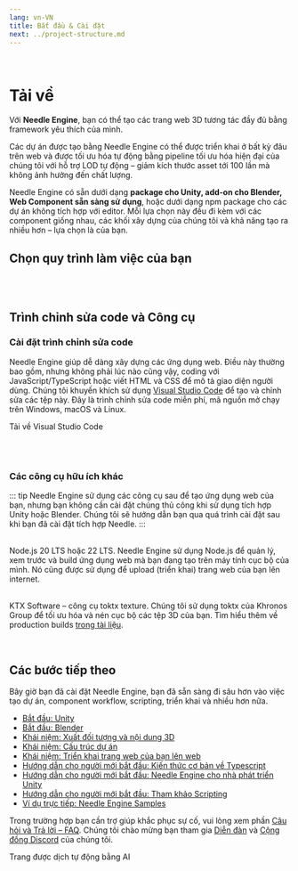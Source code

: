 ```yaml
---
lang: vn-VN
title: Bắt đầu & Cài đặt
next: ../project-structure.md
---
```


<br/>

<discountbanner />


# Tải về

Với **Needle Engine**, bạn có thể tạo các trang web 3D tương tác đầy đủ bằng framework yêu thích của mình.

Các dự án được tạo bằng Needle Engine có thể được triển khai ở bất kỳ đâu trên web và được tối ưu hóa tự động bằng pipeline tối ưu hóa hiện đại của chúng tôi với hỗ trợ LOD tự động – giảm kích thước asset tới 100 lần mà không ảnh hưởng đến chất lượng.

Needle Engine có sẵn dưới dạng **package cho Unity, add-on cho Blender, Web Component sẵn sàng sử dụng**, hoặc dưới dạng npm package cho các dự án không tích hợp với editor.
Mỗi lựa chọn này đều đi kèm với các component giống nhau, các khối xây dựng của chúng tôi và khả năng tạo ra nhiều hơn – lựa chọn là của bạn.

## Chọn quy trình làm việc của bạn

<tool-tiles></tool-tiles>

<!-- | Tool |  |  |
| -- | -- | -- |
| Node.js **(required)** | 16.x or 18.x <br>[Windows](https://nodejs.org/dist/v18.16.0/node-v18.16.0-x64.msi) <br/> [MacOS](https://nodejs.org/dist/v18.16.0/node-v18.16.0.pkg)   | For running a local development server
| VS Code *(recommended)* | any version<br/>[Windows](https://code.visualstudio.com/sha/download?build=stable&os=win32-x64-user) <br/> [MacOS](https://code.visualstudio.com/sha/download?build=stable&os=darwin-universal) | For code editing (optional)  |
| **Supported Editors** | |
| Unity | 2020.3.16+ <br/>2021.3.9+ <br/>2022.3.0+<br/>[Get Unity Hub](https://unity.com/download) | For setting up your scenes, components, animations... |
| Blender | 3.3<br/>3.4<br/>3.5<br/>3.6<br/>[Get Blender](https://www.blender.org/download/) | For setting up your scenes, components, animations... |
   -->


<!-- ### For optimized builds

| Tool | | |
| -- | -- | -- |
| | | |
| **toktx** | 4.1<br/>[Windows](https://fwd.needle.tools/needle-engine/toktx/win) <br/> [MacOS](https://fwd.needle.tools/needle-engine/toktx/osx) <br/> [Mac OS Apple Silicon](https://fwd.needle.tools/needle-engine/toktx/osx-silicon) <br/> [Other Releases](https://github.com/KhronosGroup/KTX-Software/releases/tag/v4.1.0-rc3)  | For texture compression (recommended) <br/>You can read more about that [here](./deployment.md#production-builds) in our docs -->



<br/>
<br/>



<!--
<img src="/imgs/unity-logo.webp" style="max-height:70px;" />


## Needle Engine for Unity

*Supported Unity versions: 2021.3 LTS, 2022.3 LTS*

<needle-button event_goal="download_unity" event_position="getting_started" large href="https://engine.needle.tools/downloads/unity?utm_source=needle_docs&utm_content=getting_started"><strong>Tải về Needle Engine cho Unity</strong></needle-button>

- Drop the downloaded .unitypackage file into a Unity project and confirm that you want to import it.
- Wait a moment for the installation and import to finish. A window may open stating that "A new scoped registry is now available in the Package Manager.". This is our Needle Package registry. You can safely close that window.
- **Explore Samples** – Select the menu option _Needle Engine > Explore Samples_ to view, open and modify all available [sample scenes](https://engine.needle.tools/samples).


**Xem [Needle Engine cho Unity](../unity/index.md)** để biết danh sách đầy đủ các tính năng và hướng dẫn bắt đầu.


---


<img src="/blender/logo.png" style="max-height:70px;" />

## Needle Engine for Blender
*Supported Blender versions: 4.1+*

<needle-button event_goal="download_blender" event_position="getting_started" large href="https://engine.needle.tools/downloads/blender?utm_source=needle_docs&utm_content=getting_started"><strong>Tải về Needle Engine cho Blender</strong></needle-button>

<br/>

- The Blender add-on is downloaded as a zip file.
- In Blender, go to `File > Settings > Add-ons` and click the `Install` button.
- Then select the downloaded zip to install it.

**Xem [Needle Engine cho Blender](../blender/index.md)** để biết danh sách đầy đủ các tính năng và hướng dẫn bắt đầu.

<br/>
<br/>
<br/>



<br/>
<br/>
<br/>

-->

## Trình chỉnh sửa code và Công cụ

### Cài đặt trình chỉnh sửa code

Needle Engine giúp dễ dàng xây dựng các ứng dụng web. Điều này thường bao gồm, nhưng không phải lúc nào cũng vậy, coding với JavaScript/TypeScript hoặc viết HTML và CSS để mô tả giao diện người dùng. Chúng tôi khuyến khích sử dụng [Visual Studio Code](https://code.visualstudio.com) để tạo và chỉnh sửa các tệp này. Đây là trình chỉnh sửa code miễn phí, mã nguồn mở chạy trên Windows, macOS và Linux.

<ClientOnly>
<!-- <br/><os-link generic_url="https://engine.needle.tools/downloads/unity">Needle Engine for Unity</os-link> — <os-link generic_url="https://engine.needle.tools/downloads/unity">Needle Engine for Blender</os-link> -->

<os-link windows_url="https://code.visualstudio.com/sha/download?build=stable&os=win32-x64-user" osx_url="https://code.visualstudio.com/sha/download?build=stable&os=darwin-universal">Tải về Visual Studio Code</os-link>


<br/>
<br/>

### Các công cụ hữu ích khác

::: tip
Needle Engine sử dụng các công cụ sau để tạo ứng dụng web của bạn, nhưng bạn không cần cài đặt chúng thủ công khi sử dụng tích hợp Unity hoặc Blender. Chúng tôi sẽ hướng dẫn bạn qua quá trình cài đặt sau khi bạn đã cài đặt tích hợp Needle.
:::

<br/>
<os-link windows_url="https://nodejs.org/dist/v22.13.1/node-v22.13.1-x64.msi" osx_url="https://nodejs.org/dist/v22.13.1/node-v22.13.1.pkg">Node.js 20 LTS hoặc 22 LTS.</os-link>
Needle Engine sử dụng Node.js để quản lý, xem trước và build ứng dụng web mà bạn đang tạo trên máy tính cục bộ của mình.
Nó cũng được sử dụng để upload (triển khai) trang web của bạn lên internet.

<br/><os-link windows_url="https://fwd.needle.tools/needle-engine/toktx/win" osx_url="https://fwd.needle.tools/needle-engine/toktx/osx" osx_silicon_url="https://fwd.needle.tools/needle-engine/toktx/osx-silicon">KTX Software – công cụ toktx texture.</os-link> Chúng tôi sử dụng toktx của Khronos Group để tối ưu hóa và nén cục bộ các tệp 3D của bạn. Tìm hiểu thêm về production builds [trong tài liệu](../deployment.md#production-builds).

<br/>
</ClientOnly>

<!--
## Option 1: Quick Start — Starter Project ⚡
1. **Download or Clone this repository**
   It's set up with the right packages and settings to get you started right away.

   _Clone with HTTPS:_ ``https://github.com/needle-tools/needle-engine-support.git``
   _OR clone with SSH:_ ``git@github.com:needle-tools/needle-engine-support.git``
   _OR download directly:_ <a href="https://github.com/needle-tools/needle-engine-support/archive/refs/heads/main.zip" target="_blank">Download Repository</a>


2. **Open the starter project**
  Open `starter/Needle Engine Starter 2020_3` for a full sandbox project that's ready to run (including a couple of simple example scenes for lightmaps and custom shaders).
  This is a sandbox builder project! It already comes with multi-player capabilities, and works across mobile, desktop, VR and AR.

3. **Press Play**
  Make sure the scene CollaborativeSandbox is open, and press Play! This will automatically do some setup steps and start a local server.
  Once the setup is complete, a browser window will open, and your project is live.
  From now on, all changes you do in Unity will be immediately visible in your browser.

    > **Note**: Your browser might warn you about an untrusted SSL connection. Don't worry, the connection is still encrypted – please click "Advance" if your browser asks you to verify that you're sure you want to visit your server.

4. **Make it your own**
  Add assets and components, play around with lighting, add scripts and logic – this is your world now!
  You can also [publish it on the web for free](#deploy-your-project-to-glitch-) so that others can join you.
-->



## Các bước tiếp theo

Bây giờ bạn đã cài đặt Needle Engine, bạn đã sẵn sàng đi sâu hơn vào việc tạo dự án, component workflow, scripting, triển khai và nhiều hơn nữa.

- [Bắt đầu: Unity](../unity/index.md)
- [Bắt đầu: Blender](../blender/index.md)
- [Khái niệm: Xuất đối tượng và nội dung 3D](../export.md)
- [Khái niệm: Cấu trúc dự án](../project-structure.md)
- [Khái niệm: Triển khai trang web của bạn lên web](../deployment.md)
- [Hướng dẫn cho người mới bắt đầu: Kiến thức cơ bản về Typescript](./typescript-essentials.md)
- [Hướng dẫn cho người mới bắt đầu: Needle Engine cho nhà phát triển Unity](./for-unity-developers.md)
- [Hướng dẫn cho người mới bắt đầu: Tham khảo Scripting](../scripting.md)
- [Ví dụ trực tiếp: Needle Engine Samples](https://engine.needle.tools/samples)

Trong trường hợp bạn cần trợ giúp khắc phục sự cố, vui lòng xem phần [Câu hỏi và Trả lời – FAQ](../faq.md).
Chúng tôi chào mừng bạn tham gia [Diễn đàn](https://forum.needle.tools/?utm_source=needle_docs&utm_content=content) và [Cộng đồng Discord](https://discord.needle.tools) của chúng tôi.

Trang được dịch tự động bằng AI